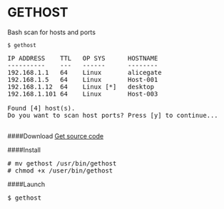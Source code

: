 GETHOST
=======

Bash scan for hosts and ports

<code>$ gethost</code>
<pre>
IP ADDRESS	  TTL	OP SYS		HOSTNAME
----------	  ---	------		--------
192.168.1.1   64	Linux		alicegate
192.168.1.5   64	Linux		Host-001
192.168.1.12  64	Linux [*]	desktop
192.168.1.101 64	Linux		Host-003

Found [4] host(s).
Do you want to scan host ports? Press [y] to continue... 

</pre>

####Download
<a href="https://github.com/guelfoweb/gethost/blob/master/gethost">Get source code</a>

####Install
<pre>
# mv gethost /usr/bin/gethost
# chmod +x /user/bin/gethost
</pre>

####Launch
<pre>
$ gethost
</pre>
